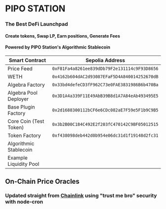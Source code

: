 # PIPO STATION

### The Best DeFi Launchpad

#### Create tokens, Swap LP, Earn positions, Generate Fees

#### Powered by PIPO Station's Algorithmic Stablecoin

Smart Contract | Sepolia Address
-------------- | ---------------
Price Feed | `0xF81Fa4a8261ee839dDb79F2e131114c9F93D8656`
WETH | `0x4162b604dAC2d93087EFaF5D4A840014252670dB`
Algebra Factory | `0x33bd4defeCD3fF962C73e0FAE3831986B6b470Ba`
Algebra Pool Deployer | `0x3D1A4a339F11E49AbB39B8d1A7A84eAb493495E5`
Base Plugin Factory | `0x2d1688300112bCF6e6CDc082aE7F59e5F1b9C9B5`
Core Coin (Test Token) | `0x3b2B00C184C492E2f203fC470142C9BF05012515`
Token Factory | `0xf438098deb442d0b954e06dc31d1f19148d2fc31`
Algorithmic Stablecoin |
Example Liquidity Pool |

## On-Chain Price Oracles

### Updated straight from [Chainlink](https://docs.chain.link/data-feeds/price-feeds/addresses?network=ethereum&page=1 "Chainlink Price Feeds") using "trust me bro" security with node-cron